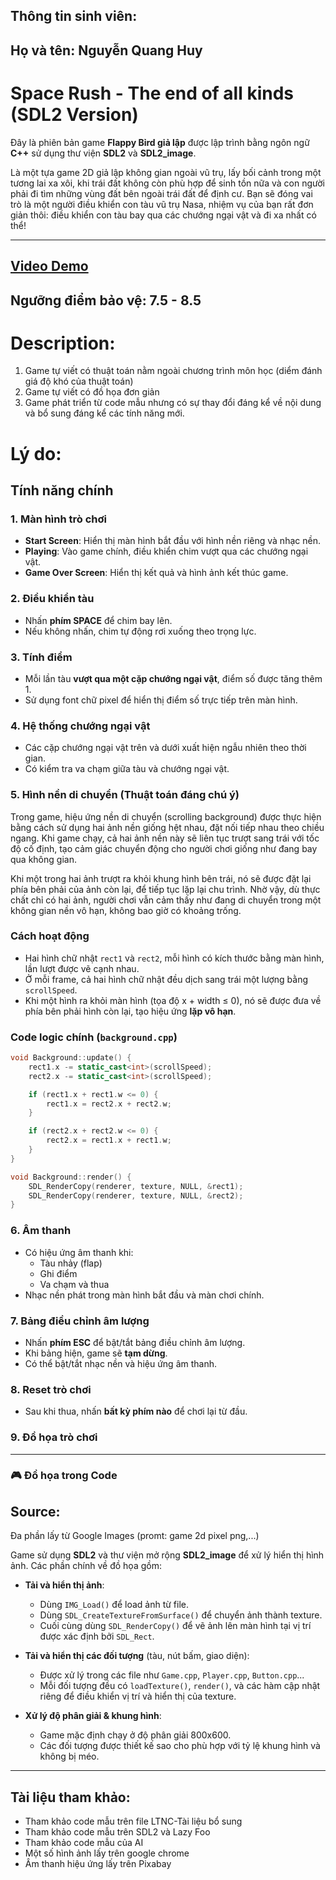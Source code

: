 ## Thông tin sinh viên:
## Họ và tên: Nguyễn Quang Huy


# Space Rush - The end of all kinds (SDL2 Version)

Đây là phiên bản game **Flappy Bỉrd giả lập** được lập trình bằng ngôn ngữ **C++** sử dụng thư viện **SDL2** và **SDL2_image**. 

Là một tựa game 2D giả lập không gian ngoài vũ trụ, lấy bối cảnh trong một tương lai xa xôi, khi trái đất không còn phù hợp để sinh tồn nữa và con người phải đi tìm những vùng đất bên ngoài trái đất để định cư. Bạn sẽ đóng vai trò là một người điều khiển con tàu vũ trụ Nasa, nhiệm vụ của bạn rất đơn giản thôi: điều khiển con tàu bay qua các chướng ngại vật và đi xa nhất có thể!

---

## [Video Demo](https://youtu.be/lBeRmOFOKyg)

## Ngưỡng điểm bảo vệ: 7.5 - 8.5
# Description:
1. Game tự viết có thuật toán nằm ngoài chương trình môn học (diểm đánh giá độ khó của thuật toán)
2. Game tự viết có đồ họa đơn giản
3. Game phát triển từ code mẫu nhưng có sự thay đổi đáng kể về nội dung và bổ sung đáng kể các tính năng mới.

# Lý do: 
## Tính năng chính

### 1. Màn hình trò chơi
- **Start Screen**: Hiển thị màn hình bắt đầu với hình nền riêng và nhạc nền.
- **Playing**: Vào game chính, điều khiển chim vượt qua các chướng ngại vật.
- **Game Over Screen**: Hiển thị kết quả và hình ảnh kết thúc game.

### 2. Điều khiển tàu
- Nhấn **phím SPACE** để chim bay lên.
- Nếu không nhấn, chim tự động rơi xuống theo trọng lực.

### 3. Tính điểm
- Mỗi lần tàu **vượt qua một cặp chướng ngại vật**, điểm số được tăng thêm 1.
- Sử dụng font chữ pixel để hiển thị điểm số trực tiếp trên màn hình.

### 4. Hệ thống chướng ngại vật 
- Các cặp chướng ngại vật trên và dưới xuất hiện ngẫu nhiên theo thời gian.
- Có kiểm tra va chạm giữa tàu và chướng ngại vật.

### 5. Hình nền di chuyển (Thuật toán đáng chú ý)
Trong game, hiệu ứng nền di chuyển (scrolling background) được thực hiện bằng cách sử dụng hai ảnh nền giống hệt nhau, đặt nối tiếp nhau theo chiều ngang. Khi game chạy, cả hai ảnh nền này sẽ liên tục trượt sang trái với tốc độ cố định, tạo cảm giác chuyển động cho người chơi giống như đang bay qua không gian.

Khi một trong hai ảnh trượt ra khỏi khung hình bên trái, nó sẽ được đặt lại phía bên phải của ảnh còn lại, để tiếp tục lặp lại chu trình. Nhờ vậy, dù thực chất chỉ có hai ảnh, người chơi vẫn cảm thấy như đang di chuyển trong một không gian nền vô hạn, không bao giờ có khoảng trống.



### Cách hoạt động

- Hai hình chữ nhật `rect1` và `rect2`, mỗi hình có kích thước bằng màn hình, lần lượt được vẽ cạnh nhau.
- Ở mỗi frame, cả hai hình chữ nhật đều dịch sang trái một lượng bằng `scrollSpeed`.
- Khi một hình ra khỏi màn hình (tọa độ x + width ≤ 0), nó sẽ được đưa về phía bên phải hình còn lại, tạo hiệu ứng **lặp vô hạn**.

### Code logic chính (`background.cpp`)

```cpp
void Background::update() {
    rect1.x -= static_cast<int>(scrollSpeed);
    rect2.x -= static_cast<int>(scrollSpeed);

    if (rect1.x + rect1.w <= 0) {
        rect1.x = rect2.x + rect2.w;
    }

    if (rect2.x + rect2.w <= 0) {
        rect2.x = rect1.x + rect1.w;
    }
}

void Background::render() {
    SDL_RenderCopy(renderer, texture, NULL, &rect1);
    SDL_RenderCopy(renderer, texture, NULL, &rect2);
}
```

### 6. Âm thanh
- Có hiệu ứng âm thanh khi:
  - Tàu nhảy (flap)
  - Ghi điểm
  - Va chạm và thua
- Nhạc nền phát trong màn hình bắt đầu và màn chơi chính.

### 7. Bảng điều chỉnh âm lượng
- Nhấn **phím ESC** để bật/tắt bảng điều chỉnh âm lượng.
- Khi bảng hiện, game sẽ **tạm dừng**.
- Có thể bật/tắt nhạc nền và hiệu ứng âm thanh.

### 8. Reset trò chơi
- Sau khi thua, nhấn **bất kỳ phím nào** để chơi lại từ đầu.

### 9. Đồ họa trò chơi
---

### 🎮 Đồ họa trong Code

## Source: 
Đa phần lấy từ Google Images (promt: game 2d pixel png,...)

Game sử dụng **SDL2** và thư viện mở rộng **SDL2_image** để xử lý hiển thị hình ảnh. Các phần chính về đồ họa gồm:

- **Tải và hiển thị ảnh**:  
  - Dùng `IMG_Load()` để load ảnh từ file.  
  - Dùng `SDL_CreateTextureFromSurface()` để chuyển ảnh thành texture.  
  - Cuối cùng dùng `SDL_RenderCopy()` để vẽ ảnh lên màn hình tại vị trí được xác định bởi `SDL_Rect`.

- **Tải và hiển thị các đối tượng** (tàu, nút bấm, giao diện):  
  - Được xử lý trong các file như `Game.cpp`, `Player.cpp`, `Button.cpp`...  
  - Mỗi đối tượng đều có `loadTexture()`, `render()`, và các hàm cập nhật riêng để điều khiển vị trí và hiển thị của texture.

- **Xử lý độ phân giải & khung hình**:  
  - Game mặc định chạy ở độ phân giải 800x600.  
  - Các đối tượng được thiết kế sao cho phù hợp với tỷ lệ khung hình và không bị méo.

---


## Tài liệu tham khảo:
- Tham khảo code mẫu trên file LTNC-Tài liệu bổ sung
- Tham khảo code mẫu trên SDL2 và Lazy Foo
- Tham khảo code mẫu của AI
- Một số hình ảnh lấy trên google chrome 
- Âm thanh hiệu ứng lấy trên Pixabay

